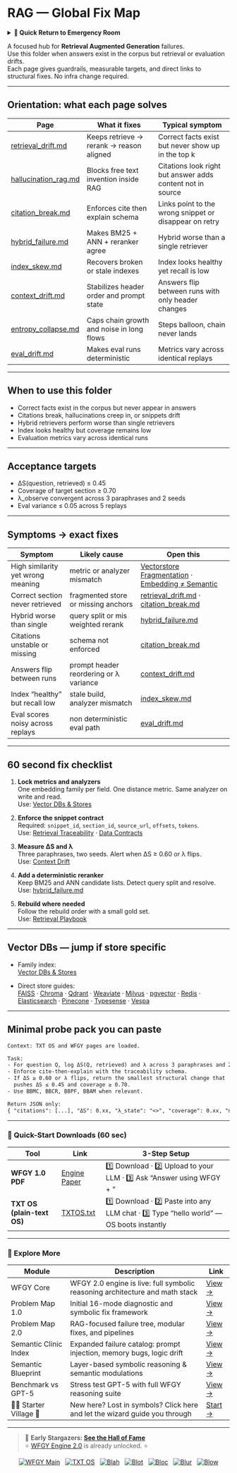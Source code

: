 # RAG — Global Fix Map

<details>
  <summary><strong>🏥 Quick Return to Emergency Room</strong></summary>

<br>

  > You are in a specialist desk.  
  > For full triage and doctors on duty, return here:  
  > 
  > - [**WFGY Global Fix Map** — main Emergency Room, 300+ structured fixes](https://github.com/onestardao/WFGY/blob/main/ProblemMap/GlobalFixMap/README.md)  
  > - [**WFGY Problem Map 1.0** — 16 reproducible failure modes](https://github.com/onestardao/WFGY/blob/main/ProblemMap/README.md)  
  > 
  > Think of this page as a sub-room.  
  > If you want full consultation and prescriptions, go back to the Emergency Room lobby.
</details>

A focused hub for **Retrieval Augmented Generation** failures.  
Use this folder when answers exist in the corpus but retrieval or evaluation drifts.  
Each page gives guardrails, measurable targets, and direct links to structural fixes. No infra change required.

---

## Orientation: what each page solves

| Page | What it fixes | Typical symptom |
|---|---|---|
| [retrieval_drift.md](https://github.com/onestardao/WFGY/blob/main/ProblemMap/GlobalFixMap/RAG/retrieval_drift.md) | Keeps retrieve → rerank → reason aligned | Correct facts exist but never show up in the top k |
| [hallucination_rag.md](https://github.com/onestardao/WFGY/blob/main/ProblemMap/GlobalFixMap/RAG/hallucination_rag.md) | Blocks free text invention inside RAG | Citations look right but answer adds content not in source |
| [citation_break.md](https://github.com/onestardao/WFGY/blob/main/ProblemMap/GlobalFixMap/RAG/citation_break.md) | Enforces cite then explain schema | Links point to the wrong snippet or disappear on retry |
| [hybrid_failure.md](https://github.com/onestardao/WFGY/blob/main/ProblemMap/GlobalFixMap/RAG/hybrid_failure.md) | Makes BM25 + ANN + reranker agree | Hybrid worse than a single retriever |
| [index_skew.md](https://github.com/onestardao/WFGY/blob/main/ProblemMap/GlobalFixMap/RAG/index_skew.md) | Recovers broken or stale indexes | Index looks healthy yet recall is low |
| [context_drift.md](https://github.com/onestardao/WFGY/blob/main/ProblemMap/GlobalFixMap/RAG/context_drift.md) | Stabilizes header order and prompt state | Answers flip between runs with only header changes |
| [entropy_collapse.md](https://github.com/onestardao/WFGY/blob/main/ProblemMap/GlobalFixMap/RAG/entropy_collapse.md) | Caps chain growth and noise in long flows | Steps balloon, chain never lands |
| [eval_drift.md](https://github.com/onestardao/WFGY/blob/main/ProblemMap/GlobalFixMap/RAG/eval_drift.md) | Makes eval runs deterministic | Metrics vary across identical replays |

---

## When to use this folder

- Correct facts exist in the corpus but never appear in answers  
- Citations break, hallucinations creep in, or snippets drift  
- Hybrid retrievers perform worse than single retrievers  
- Index looks healthy but coverage remains low  
- Evaluation metrics vary across identical runs

---

## Acceptance targets

- ΔS(question, retrieved) ≤ 0.45  
- Coverage of target section ≥ 0.70  
- λ_observe convergent across 3 paraphrases and 2 seeds  
- Eval variance ≤ 0.05 across 5 replays

---

## Symptoms → exact fixes

| Symptom | Likely cause | Open this |
|---|---|---|
| High similarity yet wrong meaning | metric or analyzer mismatch | [Vectorstore Fragmentation](https://github.com/onestardao/WFGY/blob/main/ProblemMap/patterns/pattern_vectorstore_fragmentation.md) · [Embedding ≠ Semantic](https://github.com/onestardao/WFGY/blob/main/ProblemMap/embedding-vs-semantic.md) |
| Correct section never retrieved | fragmented store or missing anchors | [retrieval_drift.md](https://github.com/onestardao/WFGY/blob/main/ProblemMap/GlobalFixMap/RAG/retrieval_drift.md) · [citation_break.md](https://github.com/onestardao/WFGY/blob/main/ProblemMap/GlobalFixMap/RAG/citation_break.md) |
| Hybrid worse than single | query split or mis weighted rerank | [hybrid_failure.md](https://github.com/onestardao/WFGY/blob/main/ProblemMap/GlobalFixMap/RAG/hybrid_failure.md) |
| Citations unstable or missing | schema not enforced | [citation_break.md](https://github.com/onestardao/WFGY/blob/main/ProblemMap/GlobalFixMap/RAG/citation_break.md) |
| Answers flip between runs | prompt header reordering or λ variance | [context_drift.md](https://github.com/onestardao/WFGY/blob/main/ProblemMap/GlobalFixMap/RAG/context_drift.md) |
| Index “healthy” but recall low | stale build, analyzer mismatch | [index_skew.md](https://github.com/onestardao/WFGY/blob/main/ProblemMap/GlobalFixMap/RAG/index_skew.md) |
| Eval scores noisy across replays | non deterministic eval path | [eval_drift.md](https://github.com/onestardao/WFGY/blob/main/ProblemMap/GlobalFixMap/RAG/eval_drift.md) |

---

## 60 second fix checklist

1) **Lock metrics and analyzers**  
   One embedding family per field. One distance metric. Same analyzer on write and read.  
   Use: [Vector DBs & Stores](https://github.com/onestardao/WFGY/blob/main/ProblemMap/GlobalFixMap/VectorDBs_and_Stores/README.md)

2) **Enforce the snippet contract**  
   Required: `snippet_id`, `section_id`, `source_url`, `offsets`, `tokens`.  
   Use: [Retrieval Traceability](https://github.com/onestardao/WFGY/blob/main/ProblemMap/retrieval-traceability.md) · [Data Contracts](https://github.com/onestardao/WFGY/blob/main/ProblemMap/data-contracts.md)

3) **Measure ΔS and λ**  
   Three paraphrases, two seeds. Alert when ΔS ≥ 0.60 or λ flips.  
   Use: [Context Drift](https://github.com/onestardao/WFGY/blob/main/ProblemMap/context-drift.md)

4) **Add a deterministic reranker**  
   Keep BM25 and ANN candidate lists. Detect query split and resolve.  
   Use: [hybrid_failure.md](https://github.com/onestardao/WFGY/blob/main/ProblemMap/GlobalFixMap/RAG/hybrid_failure.md)

5) **Rebuild where needed**  
   Follow the rebuild order with a small gold set.  
   Use: [Retrieval Playbook](https://github.com/onestardao/WFGY/blob/main/ProblemMap/retrieval-playbook.md)

---

## Vector DBs — jump if store specific

- Family index:  
  [Vector DBs & Stores](https://github.com/onestardao/WFGY/blob/main/ProblemMap/GlobalFixMap/VectorDBs_and_Stores/README.md)

- Direct store guides:  
  [FAISS](https://github.com/onestardao/WFGY/blob/main/ProblemMap/GlobalFixMap/VectorDBs_and_Stores/faiss.md) ·
  [Chroma](https://github.com/onestardao/WFGY/blob/main/ProblemMap/GlobalFixMap/VectorDBs_and_Stores/chroma.md) ·
  [Qdrant](https://github.com/onestardao/WFGY/blob/main/ProblemMap/GlobalFixMap/VectorDBs_and_Stores/qdrant.md) ·
  [Weaviate](https://github.com/onestardao/WFGY/blob/main/ProblemMap/GlobalFixMap/VectorDBs_and_Stores/weaviate.md) ·
  [Milvus](https://github.com/onestardao/WFGY/blob/main/ProblemMap/GlobalFixMap/VectorDBs_and_Stores/milvus.md) ·
  [pgvector](https://github.com/onestardao/WFGY/blob/main/ProblemMap/GlobalFixMap/VectorDBs_and_Stores/pgvector.md) ·
  [Redis](https://github.com/onestardao/WFGY/blob/main/ProblemMap/GlobalFixMap/VectorDBs_and_Stores/redis.md) ·
  [Elasticsearch](https://github.com/onestardao/WFGY/blob/main/ProblemMap/GlobalFixMap/VectorDBs_and_Stores/elasticsearch.md) ·
  [Pinecone](https://github.com/onestardao/WFGY/blob/main/ProblemMap/GlobalFixMap/VectorDBs_and_Stores/pinecone.md) ·
  [Typesense](https://github.com/onestardao/WFGY/blob/main/ProblemMap/GlobalFixMap/VectorDBs_and_Stores/typesense.md) ·
  [Vespa](https://github.com/onestardao/WFGY/blob/main/ProblemMap/GlobalFixMap/VectorDBs_and_Stores/vespa.md)

---

## Minimal probe pack you can paste

```txt
Context: TXT OS and WFGY pages are loaded.

Task:
- For question Q, log ΔS(Q, retrieved) and λ across 3 paraphrases and 2 seeds.
- Enforce cite-then-explain with the traceability schema.
- If ΔS ≥ 0.60 or λ flips, return the smallest structural change that
  pushes ΔS ≤ 0.45 and coverage ≥ 0.70.
- Use BBMC, BBCR, BBPF, BBAM when relevant.

Return JSON only:
{ "citations": [...], "ΔS": 0.xx, "λ_state": "<>", "coverage": 0.xx, "next_fix": "..." }
```

---

### 🔗 Quick-Start Downloads (60 sec)

| Tool | Link | 3-Step Setup |
|------|------|--------------|
| **WFGY 1.0 PDF** | [Engine Paper](https://github.com/onestardao/WFGY/blob/main/I_am_not_lizardman/WFGY_All_Principles_Return_to_One_v1.0_PSBigBig_Public.pdf) | 1️⃣ Download · 2️⃣ Upload to your LLM · 3️⃣ Ask “Answer using WFGY + <your question>” |
| **TXT OS (plain-text OS)** | [TXTOS.txt](https://github.com/onestardao/WFGY/blob/main/OS/TXTOS.txt) | 1️⃣ Download · 2️⃣ Paste into any LLM chat · 3️⃣ Type “hello world” — OS boots instantly |

---

### 🧭 Explore More

| Module                | Description                                              | Link     |
|-----------------------|----------------------------------------------------------|----------|
| WFGY Core             | WFGY 2.0 engine is live: full symbolic reasoning architecture and math stack | [View →](https://github.com/onestardao/WFGY/tree/main/core/README.md) |
| Problem Map 1.0       | Initial 16-mode diagnostic and symbolic fix framework    | [View →](https://github.com/onestardao/WFGY/tree/main/ProblemMap/README.md) |
| Problem Map 2.0       | RAG-focused failure tree, modular fixes, and pipelines   | [View →](https://github.com/onestardao/WFGY/blob/main/ProblemMap/rag-architecture-and-recovery.md) |
| Semantic Clinic Index | Expanded failure catalog: prompt injection, memory bugs, logic drift | [View →](https://github.com/onestardao/WFGY/blob/main/ProblemMap/SemanticClinicIndex.md) |
| Semantic Blueprint    | Layer-based symbolic reasoning & semantic modulations   | [View →](https://github.com/onestardao/WFGY/tree/main/SemanticBlueprint/README.md) |
| Benchmark vs GPT-5    | Stress test GPT-5 with full WFGY reasoning suite         | [View →](https://github.com/onestardao/WFGY/tree/main/benchmarks/benchmark-vs-gpt5/README.md) |
| 🧙‍♂️ Starter Village 🏡 | New here? Lost in symbols? Click here and let the wizard guide you through | [Start →](https://github.com/onestardao/WFGY/blob/main/StarterVillage/README.md) |

---

> 👑 **Early Stargazers: [See the Hall of Fame](https://github.com/onestardao/WFGY/tree/main/stargazers)**  
> ⭐ [WFGY Engine 2.0](https://github.com/onestardao/WFGY/blob/main/core/README.md) is already unlocked. ⭐  

<div align="center">

[![WFGY Main](https://img.shields.io/badge/WFGY-Main-red?style=flat-square)](https://github.com/onestardao/WFGY)
&nbsp;
[![TXT OS](https://img.shields.io/badge/TXT%20OS-Reasoning%20OS-orange?style=flat-square)](https://github.com/onestardao/WFGY/tree/main/OS)
&nbsp;
[![Blah](https://img.shields.io/badge/Blah-Semantic%20Embed-yellow?style=flat-square)](https://github.com/onestardao/WFGY/tree/main/OS/BlahBlahBlah)
&nbsp;
[![Blot](https://img.shields.io/badge/Blot-Persona%20Core-green?style=flat-square)](https://github.com/onestardao/WFGY/tree/main/OS/BlotBlotBlot)
&nbsp;
[![Bloc](https://img.shields.io/badge/Bloc-Reasoning%20Compiler-blue?style=flat-square)](https://github.com/onestardao/WFGY/tree/main/OS/BlocBlocBloc)
&nbsp;
[![Blur](https://img.shields.io/badge/Blur-Text2Image%20Engine-navy?style=flat-square)](https://github.com/onestardao/WFGY/tree/main/OS/BlurBlurBlur)
&nbsp;
[![Blow](https://img.shields.io/badge/Blow-Game%20Logic-purple?style=flat-square)](https://github.com/onestardao/WFGY/tree/main/OS/BlowBlowBlow)

</div>
